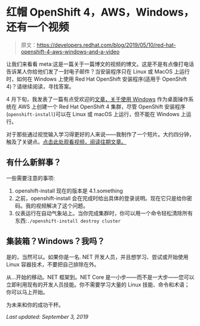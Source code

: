 # 红帽 OpenShift 4，AWS，Windows，还有一个视频

> 原文：<https://developers.redhat.com/blog/2019/05/10/red-hat-openshift-4-aws-windows-and-a-video>

让我们来看看 meta:这是一篇关于一篇博文的视频的博文。这是不是有点像打电话告诉某人你给他们发了一封电子邮件？当安装程序只在 Linux 或 MacOS 上运行时，如何在 Windows 上使用 Red Hat OpenShift 安装程序(适用于 OpenShift 4)？请继续阅读，寻找答案。

4 月下旬，我发表了一篇有点受欢迎的[文章，关于使用 Windows](https://developers.redhat.com/blog/2019/04/23/red-hat-openshift-4-0-developer-preview-on-aws-up-and-running-with-windows/) 作为桌面操作系统在 AWS 上创建一个 Red Hat OpenShift 4 集群，尽管 OpenShift 安装程序(`openshift-install`)可以在 Linux 或 macOS 上运行，但不能在 Windows 上运行。

对于那些通过视觉输入学习得更好的人来说——我制作了一个短片。大约四分钟，触及了关键点。[点击此处观看视频，阅读往期文章。](https://developers.redhat.com/blog/2019/04/23/red-hat-openshift-4-0-developer-preview-on-aws-up-and-running-with-windows/)

## 有什么新鲜事？

一些需要注意的事项:

1.  openshift-install 现在的版本是 4.1.something
2.  之前，openshift-install 会在完成时给出具体的登录说明。现在它只是给你密码。我的视频解决了这个问题。
3.  仪表运行在自动气象站上。当你完成集群时，你可以用一个命令轻松清除所有东西:`./openshift-install destroy cluster`

## 集装箱？Windows？我吗？

是的，当然可以。如果你是一名. NET 开发人员，并且想学习、尝试或开始使用 Linux 容器技术，不要把自己排除在外。

从...开始的移动。NET 框架到。NET Core 是一小步——而不是一大步——您可以立即利用现有的开发人员技能。你不需要学习大量的 Linux 技能、命令和术语；你可以马上开始。

为未来和你的成功干杯。

*Last updated: September 3, 2019*